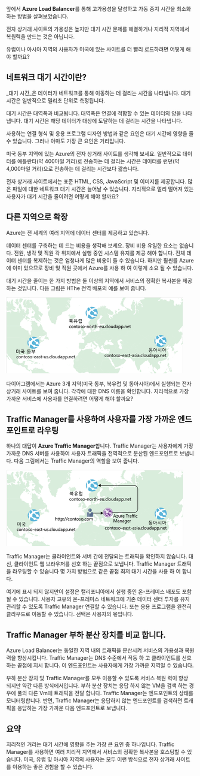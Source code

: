 앞에서 **Azure Load Balancer**를 통해 고가용성을 달성하고 가동 중지 시간을 최소화하는 방법을 살펴보았습니다.

전자 상거래 사이트의 가용성은 높지만 대기 시간 문제를 해결하거나 지리적 지역에서 복원력을 만드는 것은 아닙니다.

유럽이나 아시아 지역의 사용자가 미국에 있는 사이트를 더 빨리 로드하려면 어떻게 해야 할까요?

## <a name="what-is-network-latency"></a>네트워크 대기 시간이란?

_대기 시간_은 데이터가 네트워크를 통해 이동하는 데 걸리는 시간을 나타냅니다. 대기 시간은 일반적으로 밀리초 단위로 측정됩니다.

대기 시간은 대역폭과 비교됩니다. 대역폭은 연결에 적합할 수 있는 데이터의 양을 나타냅니다. 대기 시간은 해당 데이터가 대상에 도달하는 데 걸리는 시간을 나타냅니다.

사용하는 연결 형식 및 응용 프로그램 디자인 방법과 같은 요인은 대기 시간에 영향을 줄 수 있습니다. 그러나 아마도 가장 큰 요인은 거리입니다.

미국 동부 지역에 있는 Azure의 전자 상거래 사이트를 생각해 보세요. 일반적으로 데이터를 애틀란타(약 400마일 거리)로 전송하는 데 걸리는 시간은 데이터를 런던(약 4,000마일 거리)으로 전송하는 데 걸리는 시간보다 짧습니다.

전자 상거래 사이트에서는 표준 HTML, CSS, JavaScript 및 이미지를 제공합니다. 많은 파일에 대한 네트워크 대기 시간은 늘어날 수 있습니다. 지리적으로 멀리 떨어져 있는 사용자가 대기 시간을 줄이려면 어떻게 해야 할까요?

## <a name="scale-out-to-different-regions"></a>다른 지역으로 확장

Azure는 전 세계의 여러 지역에 데이터 센터를 제공하고 있습니다.

데이터 센터를 구축하는 데 드는 비용을 생각해 보세요. 장비 비용 유일한 요소는 없습니다. 전원, 냉각 및 직원 각 위치에서 실행 중인 시스템 유지를 제공 해야 합니다. 전체 데이터 센터를 복제하는 것은 엄청나게 많은 비용이 들 수 있습니다. 하지만 훨씬를 Azure에 이미 있으므로 장비 및 직원 곳에서 Azure를 사용 하 여 이렇게 소요 될 수 있습니다.

대기 시간을 줄이는 한 가지 방법은 둘 이상의 지역에서 서비스의 정확한 복사본을 제공하는 것입니다. 다음 그림은 HThe 전역 배포의 예를 보여 줍니다.

![강조 표시 하는 세 개의 Azure 데이터 센터를 사용 하 여 전 세계 맵에 보여 주는 예시입니다. 각 데이터 센터는 고유한 도메인 이름을 사용 하 여 레이블이 지정 됩니다.](../media/4-global-deployment.png)

다이어그램에서는 Azure 3개 지역(미국 동부, 북유럽 및 동아시아)에서 실행되는 전자 상거래 사이트를 보여 줍니다. 각각에 대한 DNS 이름을 확인합니다. 지리적으로 가장 가까운 서비스에 사용자를 연결하려면 어떻게 해야 할까요?

## <a name="use-traffic-manager-to-route-users-to-the-closest-endpoint"></a>Traffic Manager를 사용하여 사용자를 가장 가까운 엔드포인트로 라우팅

하나의 대답이 **Azure Traffic Manager**합니다. Traffic Manager는 사용자에게 가장 가까운 DNS 서버를 사용하여 사용자 트래픽을 전역적으로 분산된 엔드포인트로 보냅니다. 다음 그림에서는 Traffic Manager의 역할을 보여 줍니다.

![가장 가까운 데이터 센터에는 사용자 요청을 라우팅하는 Azure Traffic Manager를 보여 주는 예시입니다. ](../media/4-traffic-manager.png)

Traffic Manager는 클라이언트와 서버 간에 전달되는 트래픽을 확인하지 않습니다. 대신, 클라이언트 웹 브라우저를 선호 하는 끝점으로 보냅니다. Traffic Manager 트래픽을 라우팅할 수 있습니다 몇 가지 방법으로 같은 끝점 최저 대기 시간을 사용 하 여 합니다.

여기에 표시 되지 않지만이 설정은 캘리포니아에서 실행 중인 온-프레미스 배포도 포함 될 수 있습니다. 사용자 고유의 온-프레미스 네트워크에 기존 데이터 센터 투자를 유지 관리할 수 있도록 Traffic Manager 연결할 수 있습니다. 또는 응용 프로그램을 완전히 클라우드로 이동할 수 있습니다. 선택은 사용자의 몫입니다.

## <a name="compare-load-balancer-to-traffic-manager"></a>Traffic Manager 부하 분산 장치를 비교 합니다.

Azure Load Balancer는 동일한 지역 내의 트래픽을 분산시켜 서비스의 가용성과 복원력을 향상시킵니다. Traffic Manager는 DNS 수준에서 작동 하 고 클라이언트를 선호 하는 끝점에 지시 합니다. 이 엔드포인트는 사용자에게 가장 가까운 지역일 수 있습니다.

부하 분산 장치 및 Traffic Manager를 모두 이용할 수 있도록 서비스 복원 력이 향상 되지만 약간 다른 방식에서입니다. 부하 분산 장치는 응답 하지 않는 VM을 검색 하는 경우에 풀의 다른 Vm에 트래픽을 전달 합니다. Traffic Manager는 엔드포인트의 상태를 모니터링합니다. 반면, Traffic Manager는 응답하지 않는 엔드포인트를 검색하면 트래픽을 응답하는 가장 가까운 다음 엔드포인트로 보냅니다.

## <a name="summary"></a>요약

지리적인 거리는 대기 시간에 영향을 주는 가장 큰 요인 중 하나입니다. Traffic Manager를 사용하면 여러 지리적 지역에서 서비스의 정확한 복사본을 호스팅할 수 있습니다. 미국, 유럽 및 아시아 지역의 사용자는 모두 이런 방식으로 전자 상거래 사이트를 이용하는 좋은 경험을 할 수 있습니다.
